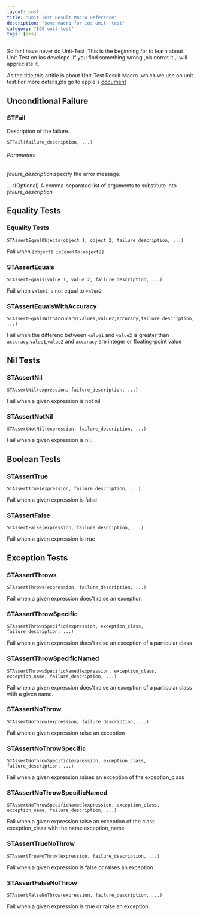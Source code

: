 ```yaml
---
layout: post
title: "Unit Test Result Macro Reference"
description: "some macro for ios unit- test"
category: "IOS unit-test"
tags: [ios]
---
```


So far,I have never do Unit-Test .This is the beginning for to learn about Unit-Test on ios develope .If you find something wrong ,pls corret it ,I will appreciate it.

As the title,this artitle is about Unit-Test Result Macro ,which we use on unit test.For more details,pls go to apple's [document](https://developer.apple.com/library/mac/#documentation/DeveloperTools/Conceptual/UnitTesting/00-About_Unit_Testing/about.html)

Unconditional Failure
------------------------
### STFail
Description of the failure.

`STFail(failure_description, ...)`

###### Parameters 

*failure_description*:specify the error message.

*...*  :(Optional) A comma-separated list of arguments to substitute into *failure_description*

Equality Tests
-----------------------
### Equality Tests

`STAssertEqualObjects(object_1, object_2, failure_description, ...)`

Fail when `[object1 isEquelTo:object2]`

### STAssertEquals
`STAssertEquals(value_1, value_2, failure_description, ...)`

Fail when `value1` is not equal to `value2`

### STAssertEqualsWithAccuracy
`STAssertEqualsWithAccurary(value1,value2,accuracy,failure_description,...)`

Fail when the differenc between `value1` and `value2` is greater than `accuracy`,`value1`,`value2` and `accuracy` are integer or floating-point value


Nil Tests
---------------------------
### STAssertNil
`STAssertNil(expression, failure_description, ...)`

Fail when a given expression is not nil

### STAssertNotNil
`STAssertNotNil(expression, failure_description, ...)`

Fail when a given expression is nil.

Boolean Tests
-----------------------
### STAssertTrue
`STAssertTrue(expression, failure_description, ...)`

Fail when a given expression is false

### STAssertFalse
`STAssertFalse(expression, failure_description, ...)`

Fail when a given expression is true

Exception Tests 
--------------------

### STAssertThrows
`STAssertThrows(expression, failure_description, ...)`

Fail when a given expression does't raise an exception

### STAssertThrowSpecific 
`STAssertThrowsSpecific(expression, exception_class, failure_description, ...)`

Fail when a given expression does't raise an exception of a particular class

### STAssertThrowSpecificNamed
`STAssertThrowsSpecificNamed(expression, exception_class, exception_name, failure_description, ...)`

Fail when a given expression does't raise an exception of a particular class with a given name.

### STAssertNoThrow
`STAssertNoThrow(expression, failure_description, ...)`

Fail when a given expression raise an exception

### STAssertNoThrowSpecific
`STAssertNoThrowSpecific(expression, exception_class, failure_description, ...)`

Fail when a given expression raises an exception of the exception_class

### STAssertNoThrowSpecificNamed
`STAssertNoThrowSpecificNamed(expression, exception_class, exception_name, failure_description, ...)`

Fail when a given expression raise an exception of the class exception_class with the name exception_name

### STAssertTrueNoThrow
`STAssertTrueNoThrow(expression, failure_description, ...)`

Fail when a given expression is false or raises an exception

### STAssertFalseNoThrow 
`STAssertFalseNoThrow(expression, failure_description, ...)`

Fail when a given expression is true or raise an exception.


